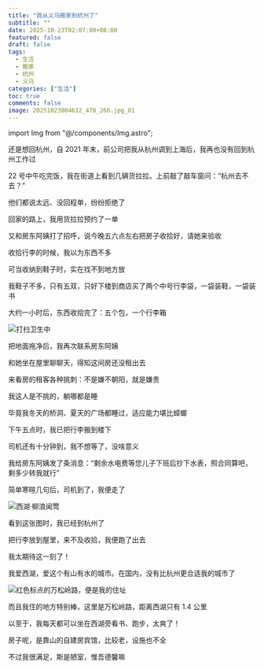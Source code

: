 ```yaml
---
title: "我从义乌搬家到杭州了"
subtitle: ""
date: 2025-10-23T02:07:00+08:00
featured: false
draft: false
tags:
  - 生活
  - 搬家
  - 杭州
  - 义乌
categories: ["生活"]
toc: true
comments: false
image: 20251023004612_478_266.jpg_81
---
```

import Img from "@/components/Img.astro";

还是想回杭州，自 2021 年末，前公司把我从杭州调到上海后，我再也没有回到杭州工作过

22 号中午吃完饭，我在街道上看到几辆货拉拉。上前敲了敲车窗问：“杭州去不去？”

他们都说太远、没回程单，纷纷拒绝了

回家的路上，我用货拉拉预约了一单

又和房东阿姨打了招呼，说今晚五六点左右把房子收拾好，请她来验收

收拾行李的时候，我以为东西不多

可当收纳到鞋子时，实在找不到地方放

我鞋子不多，只有五双，只好下楼到商店买了两个中号行李袋，一袋装鞋，一袋装书

大约一小时后，东西收拾完了：五个包，一个行李箱

<Img 
  src="20251023004610_477_266.jpg"
  alt="打扫卫生中"
/>

把地面拖净后，我再次联系房东阿姨

和她坐在屋里聊聊天，得知这间房还没租出去

来看房的租客各种挑刺：不是嫌不朝阳，就是嫌贵

我这人是不挑的，躺哪都是睡

毕竟我冬天的桥洞、夏天的广场都睡过，适应能力堪比蟑螂

下午五点时，我已把行李搬到楼下

司机还有十分钟到，我不想等了，没啥意义

我给房东阿姨发了条消息：“剩余水电费等您儿子下班后抄下水表，照合同算吧，剩多少转我就行”

简单寒暄几句后，司机到了，我便走了

<Img 
  src="20251023004612_478_266.jpg"
  alt="西湖·柳浪闻莺"
/>

看到这张图时，我已经到杭州了

把行李放到屋里，来不及收拾，我便跑了出去

我太期待这一刻了！

我爱西湖，爱这个有山有水的城市。在国内，没有比杭州更合适我的城市了

<Img 
  src="2025-10-23_01-44-53.png"
  alt="红色标点的万松岭路，便是我的住址"
/>

而且我住的地方特别棒，这里是万松岭路，距离西湖只有 1.4 公里

以至于，我每天都可以坐在西湖旁看书、跑步，太爽了！

房子呢，是靠山的自建房宾馆，比较老，设施也不全

不过我很满足，斯是陋室，惟吾德馨嘛